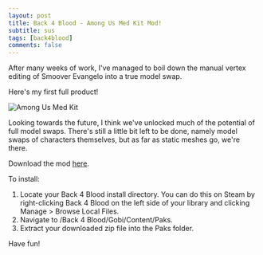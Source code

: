 ```yaml
---
layout: post
title: Back 4 Blood - Among Us Med Kit Mod!
subtitle: sus
tags: [back4blood]
comments: false
---
```


After many weeks of work, I've managed to boil down the manual vertex editing of Smoover Evangelo into a true model swap.

Here's my first full product!

![Among Us Med Kit](https://smooversyt.github.io/images/AmongUsMedKit.png)

Looking towards the future, I think we've unlocked much of the potential of full model swaps. There's still a little bit left to be done, namely model swaps of characters themselves, but as far as static meshes go, we're there.

Download the mod [here](https://smooversyt.github.io/downloads/b4bmod-amongusmedkit.zip).

To install:
1. Locate your Back 4 Blood install directory. You can do this on Steam by right-clicking Back 4 Blood on the left side of your library and clicking Manage > Browse Local Files.
2. Navigate to /Back 4 Blood/Gobi/Content/Paks.
3. Extract your downloaded zip file into the Paks folder.

Have fun!
